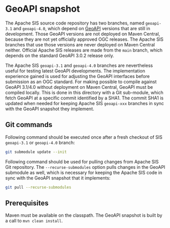 # GeoAPI snapshot

The Apache SIS source code repository has two branches, named `geoapi-3.1` and `geoapi-4.0`,
which depend on [GeoAPI](https://www.geoapi.org/) versions that are still in development.
Those GeoAPI versions are not deployed on Maven Central, because they are not yet officially approved OGC releases.
The Apache SIS branches that use those versions are never deployed on Maven Central neither.
Official Apache SIS releases are made from the `main` branch, which depends on the standard GeoAPI 3.0.2 release only.

The Apache SIS `geoapi-3.1` and `geoapi-4.0` branches are nevertheless useful for testing latest GeoAPI developments.
The implementation experience gained is used for adjusting the GeoAPI interfaces before submission as an OGC standard.
For making possible to compile against GeoAPI 3.1/4.0 without deployment on Maven Central, GeoAPI must be compiled locally.
This is done in this directory with a Git sub-module, which fetch GeoAPI at a specific commit identified by a SHA1.
The commit SHA1 is updated when needed for keeping Apache SIS `geoapi-xxx` branches in sync with the GeoAPI snapshot they implement.

## Git commands
Following command should be executed once after a fresh checkout of SIS `geoapi-3.1` or `geoapi-4.0` branch:

```bash
git submodule update --init
```

Following command should be used for pulling changes from Apache SIS Git repository.
The `--recurse-submodules` option pulls changes in the GeoAPI submodule as well,
which is necessary for keeping the Apache SIS code in sync with the GeoAPI snapshot that it implements:

```bash
git pull --recurse-submodules
```

## Prerequisites
Maven must be available on the classpath.
The GeoAPI snapshot is built by a call to `mvn clean install`.
